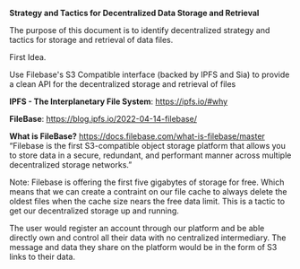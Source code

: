 **Strategy and Tactics for Decentralized Data Storage and Retrieval**

The purpose of this document is to identify decentralized strategy and tactics for storage and retrieval of data files.

First Idea.

Use Filebase's S3 Compatible interface (backed by IPFS and Sia) to provide a clean API for the decentralized storage and retrieval of files

**IPFS - The Interplanetary File System**: https://ipfs.io/#why

**FileBase**: https://blog.ipfs.io/2022-04-14-filebase/

**What is  FileBase?** https://docs.filebase.com/what-is-filebase/master
“Filebase is the first S3-compatible object storage platform that allows you to store data in a secure, redundant, and performant manner across multiple decentralized storage networks.”

Note: Filebase is offering the first five gigabytes of storage for free. Which means that we can create a contraint on our file cache to always delete the oldest files when the cache size nears the free data limit. This is a tactic to get our decentralized storage up and running.

The user would register an account through our platform and be able directly own and control all their data with no centralized intermediary. The message and data they share on the platform would be in the form of S3 links to their data.

